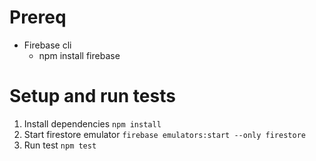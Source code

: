 # Prereq
- Firebase cli
  - npm install firebase

# Setup and run tests
1. Install dependencies
`npm install`
2. Start firestore emulator
`firebase emulators:start --only firestore`
3. Run test
`npm test`
